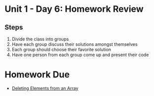 # Unit 1 - Day 6: Homework Review

## Steps
  1. Divide the class into groups
  2. Have each group discuss their solutions amongst themselves
  3. Each group should choose their favorite solution
  4. Have one person from each group come up and present their code

# Homework Due
  * [Deleting Elements from an Array](homework.md)
